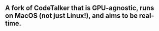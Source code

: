 ## A fork of CodeTalker that is GPU-agnostic, runs on MacOS (not just Linux!), and aims to be real-time.
